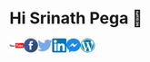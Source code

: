 # Hi Srinath Pega 👋 

<a href="https://youtube.com/SrinathPegaCRM">
  <img align="left" alt="Srinath Pega" width="25px" src="https://github.com/SrinathPegaCRM/SrinathPegaCRM/blob/main/Images/youtube.svg" /></a>
<a href="https://facebook.com/SrinathPega">
  <img align="left" alt="Srinath Pega" width="25px" src="https://github.com/SrinathPegaCRM/SrinathPegaCRM/blob/main/Images/facebook.svg" /></a>
<a href="https://twitter.com/SrinathPega">
  <img align="left" alt="Srinath Pega | Twitter" width="25px" src="https://github.com/SrinathPegaCRM/SrinathPegaCRM/blob/main/Images/twitter.svg" /></a>
<a href="https://www.linkedin.com/in/srinathpega/">
  <img align="left" alt="Srinath Pega's Linkedin" width="25px" src="https://github.com/SrinathPegaCRM/SrinathPegaCRM/blob/main/Images/linkedin.svg" /></a>
<a href="https://www.linkedin.com/in/srinathpega/">
  <img align="left" alt="Srinath Pega's Linkedin" width="25px" src="https://github.com/SrinathPegaCRM/SrinathPegaCRM/blob/main/Images/messenger.svg" /></a>
<a href="https://srinathpega.wordpress.com/">
  <img align="left" alt="Srinath Pega's Linkedin" width="25px" src="https://github.com/SrinathPegaCRM/SrinathPegaCRM/blob/main/Images/wordpress.svg" /></a>



<!--
**SrinathPegaCRM/SrinathPegaCRM** is a ✨ _special_ ✨ repository because its `README.md` (this file) appears on your GitHub profile.
![](https://visitor-badge.glitch.me/badge?page_id=srinathpegacrm.srinathpegacrm)

Here are some ideas to get you started:

- 🔭 I’m currently working on ...
- 🌱 I’m currently learning ...
- 👯 I’m looking to collaborate on ...
- 🤔 I’m looking for help with ...
- 💬 Ask me about ...
- 📫 How to reach me: ...
- 😄 Pronouns: ...
- ⚡ Fun fact: ...
-->

